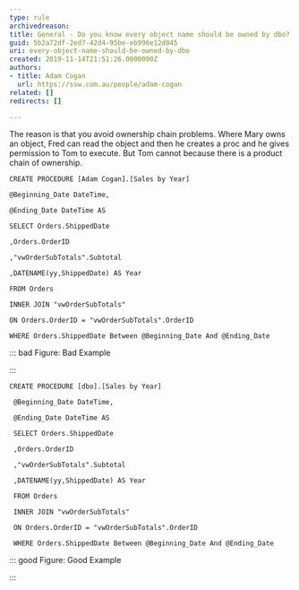 ```yaml
---
type: rule
archivedreason: 
title: General - Do you know every object name should be owned by dbo?
guid: 5b2a72df-2ed7-42d4-95be-eb996e12d845
uri: every-object-name-should-be-owned-by-dbo
created: 2019-11-14T21:51:26.0000000Z
authors:
- title: Adam Cogan
  url: https://ssw.com.au/people/adam-cogan
related: []
redirects: []

---
```


The reason is that you avoid ownership chain problems. Where Mary owns an object, Fred can read the object and then he creates a proc and he gives permission to Tom to execute. But Tom cannot because there is a product chain of ownership.

<!--endintro-->



```
CREATE PROCEDURE [Adam Cogan].[Sales by Year]

@Beginning_Date DateTime,

@Ending_Date DateTime AS

SELECT Orders.ShippedDate

,Orders.OrderID

,"vwOrderSubTotals".Subtotal

,DATENAME(yy,ShippedDate) AS Year

FROM Orders

INNER JOIN "vwOrderSubTotals"

ON Orders.OrderID = "vwOrderSubTotals".OrderID

WHERE Orders.ShippedDate Between @Beginning_Date And @Ending_Date
```




::: bad
Figure: Bad Example

:::



```
CREATE PROCEDURE [dbo].[Sales by Year]

 @Beginning_Date DateTime,

 @Ending_Date DateTime AS

 SELECT Orders.ShippedDate

 ,Orders.OrderID

 ,"vwOrderSubTotals".Subtotal

 ,DATENAME(yy,ShippedDate) AS Year

 FROM Orders

 INNER JOIN "vwOrderSubTotals"

 ON Orders.OrderID = "vwOrderSubTotals".OrderID

 WHERE Orders.ShippedDate Between @Beginning_Date And @Ending_Date
```




::: good
Figure: Good Example

:::
